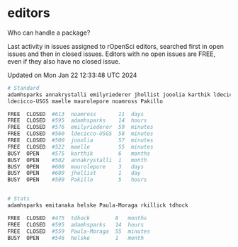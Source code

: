 # editors

Who can handle a package?

Last activity in issues assigned to rOpenSci editors, searched first in open
issues and then in closed issues. Editors with no open issues are FREE, even if
they also have no closed issue.


Updated on Mon Jan 22 12:33:48 UTC 2024

```bash
# Standard
adamhsparks annakrystalli emilyriederer jhollist jooolia karthik ldecicco
ldecicco-USGS maelle maurolepore noamross Pakillo

FREE  CLOSED  #613  noamross       11  days
FREE  CLOSED  #595  adamhsparks    14  hours
FREE  CLOSED  #576  emilyriederer  59  minutes
FREE  CLOSED  #560  ldecicco-USGS  58  minutes
FREE  CLOSED  #500  jooolia        57  minutes
FREE  CLOSED  #522  maelle         55  minutes
BUSY  OPEN    #575  karthik        6   months
BUSY  OPEN    #502  annakrystalli  1   month
BUSY  OPEN    #608  maurolepore    3   days
BUSY  OPEN    #609  jhollist       1   day
BUSY  OPEN    #599  Pakillo        5   hours


# Stats
adamhsparks emitanaka helske Paula-Moraga rkillick tdhock

FREE  CLOSED  #475  tdhock        8   months
FREE  CLOSED  #595  adamhsparks   14  hours
FREE  CLOSED  #559  Paula-Moraga  55  minutes
BUSY  OPEN    #546  helske        1   month
```

